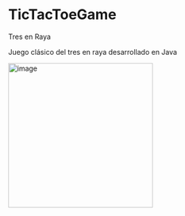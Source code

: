 # TicTacToeGame

Tres en Raya

Juego clásico del tres en raya desarrollado en Java

<img width="291" alt="image" src="https://github.com/BlackCodePP/TicTacToeGame/assets/133769677/4ae209d9-92d0-4a89-b819-d2651d90cb44">
